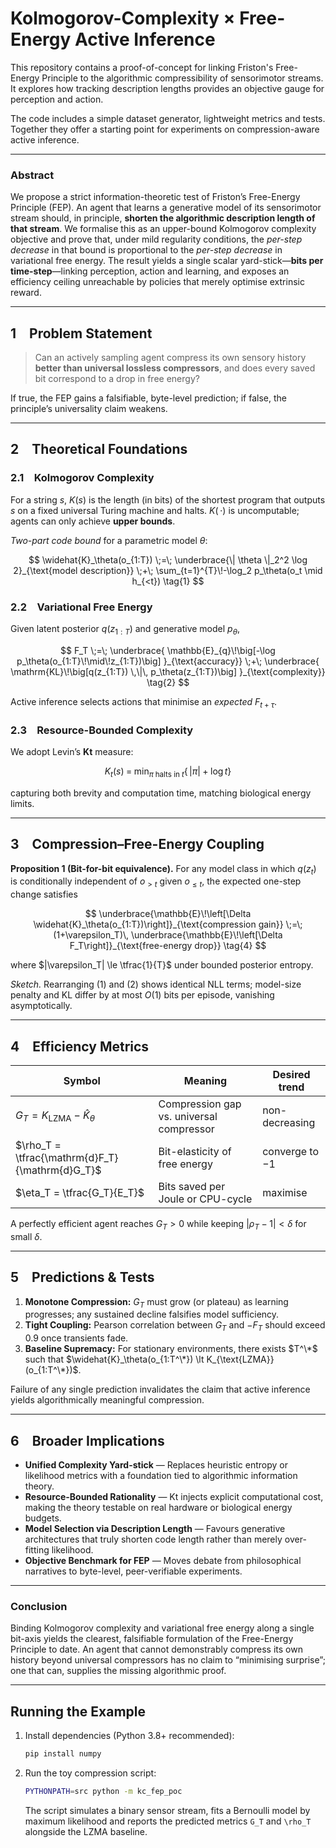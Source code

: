 # Kolmogorov-Complexity × Free-Energy Active Inference

This repository contains a proof-of-concept for linking Friston's Free-Energy Principle to the algorithmic compressibility of sensorimotor streams. It explores how tracking description lengths provides an objective gauge for perception and action.

The code includes a simple dataset generator, lightweight metrics and tests. Together they offer a starting point for experiments on compression-aware active inference.


---

### Abstract

We propose a strict information-theoretic test of Friston’s Free-Energy Principle (FEP). An agent that learns a generative model of its sensorimotor stream should, in principle, **shorten the algorithmic description length of that stream**. We formalise this as an upper-bound Kolmogorov complexity objective and prove that, under mild regularity conditions, the *per-step decrease* in that bound is proportional to the *per-step decrease* in variational free energy. The result yields a single scalar yard-stick—**bits per time-step**—linking perception, action and learning, and exposes an efficiency ceiling unreachable by policies that merely optimise extrinsic reward.

---

## 1 Problem Statement

> Can an actively sampling agent compress its own sensory history **better than universal lossless compressors**, and does every saved bit correspond to a drop in free energy?

If true, the FEP gains a falsifiable, byte-level prediction; if false, the principle’s universality claim weakens.

---

## 2 Theoretical Foundations

### 2.1 Kolmogorov Complexity

For a string $s$, $K(s)$ is the length (in bits) of the shortest program that outputs $s$ on a fixed universal Turing machine and halts. $K(\,\cdot)$ is uncomputable; agents can only achieve **upper bounds**.

*Two-part code bound* for a parametric model $\theta$:

$$
\widehat{K}_\theta(o_{1:T}) \;=\; \underbrace{\| \theta \|_2^2 \log 2}_{\text{model description}} \;+\; \sum_{t=1}^{T}\!-\log_2 p_\theta(o_t \mid h_{<t})
\tag{1}
$$

### 2.2 Variational Free Energy

Given latent posterior $q(z_{1:T})$ and generative model $p_\theta$,

$$
F_T \;=\; \underbrace{ \mathbb{E}_{q}\!\big[-\log p_\theta(o_{1:T}\!\mid\!z_{1:T})\big] }_{\text{accuracy}} \;+\; \underbrace{ \mathrm{KL}\!\big[q(z_{1:T}) \,\|\, p_\theta(z_{1:T})\big] }_{\text{complexity}}
\tag{2}
$$

Active inference selects actions that minimise an *expected* $F_{t+\tau}$.

### 2.3 Resource-Bounded Complexity

We adopt Levin’s **Kt** measure:

$$
K_t(s) \;=\; \min_{\pi\;\text{halts in}\;t} \big\{\, |\pi| \;+\; \log t \big\}
\tag{3}
$$

capturing both brevity and computation time, matching biological energy limits.

---

## 3 Compression–Free-Energy Coupling

**Proposition 1 (Bit-for-bit equivalence).**
For any model class in which $q(z_t)$ is conditionally independent of $o_{>t}$ given $o_{\le t}$, the expected one-step change satisfies

$$
\underbrace{\mathbb{E}\!\left[\Delta \widehat{K}_\theta(o_{1:T})\right]}_{\text{compression gain}}
\;=\;
(1+\varepsilon_T)\,
\underbrace{\mathbb{E}\!\left[\Delta F_T\right]}_{\text{free-energy drop}}
\tag{4}
$$

where $|\varepsilon_T| \le \tfrac{1}{T}$ under bounded posterior entropy.

*Sketch.* Rearranging (1) and (2) shows identical NLL terms; model-size penalty and KL differ by at most $O(1)$ bits per episode, vanishing asymptotically.

---

## 4 Efficiency Metrics

| Symbol                                          | Meaning                                  | Desired trend  |
| ----------------------------------------------- | ---------------------------------------- | -------------- |
| $G_T = K_{\text{LZMA}} - \widehat{K}_\theta$    | Compression gap vs. universal compressor | non-decreasing |
| $\rho_T = \tfrac{\mathrm{d}F_T}{\mathrm{d}G_T}$ | Bit-elasticity of free energy            | converge to −1 |
| $\eta_T = \tfrac{G_T}{E_T}$                     | Bits saved per Joule or CPU-cycle        | maximise       |

A perfectly efficient agent reaches $G_T > 0$ while keeping $|\rho_T - 1| < \delta$ for small $\delta$.

---

## 5 Predictions & Tests

1. **Monotone Compression:** $G_T$ must grow (or plateau) as learning progresses; any sustained decline falsifies model sufficiency.
2. **Tight Coupling:** Pearson correlation between $G_T$ and $-F_T$ should exceed 0.9 once transients fade.
3. **Baseline Supremacy:** For stationary environments, there exists $T^\*$ such that $\widehat{K}_\theta(o_{1:T^\*}) \lt K_{\text{LZMA}}(o_{1:T^\*})$.

Failure of any single prediction invalidates the claim that active inference yields algorithmically meaningful compression.

---

## 6 Broader Implications

* **Unified Complexity Yard-stick** — Replaces heuristic entropy or likelihood metrics with a foundation tied to algorithmic information theory.
* **Resource-Bounded Rationality** — Kt injects explicit computational cost, making the theory testable on real hardware or biological energy budgets.
* **Model Selection via Description Length** — Favours generative architectures that truly shorten code length rather than merely over-fitting likelihood.
* **Objective Benchmark for FEP** — Moves debate from philosophical narratives to byte-level, peer-verifiable experiments.

---

### Conclusion

Binding Kolmogorov complexity and variational free energy along a single bit-axis yields the clearest, falsifiable formulation of the Free-Energy Principle to date. An agent that cannot demonstrably compress its own history beyond universal compressors has no claim to “minimising surprise”; one that can, supplies the missing algorithmic proof.


---

## Running the Example

1. Install dependencies (Python 3.8+ recommended):
   ```bash
   pip install numpy
   ```
2. Run the toy compression script:
   ```bash
   PYTHONPATH=src python -m kc_fep_poc
   ```
   The script simulates a binary sensor stream, fits a Bernoulli model by maximum likelihood and reports the predicted metrics `G_T` and `\rho_T` alongside the LZMA baseline.
